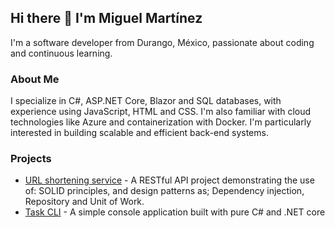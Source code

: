 ## Hi there 👋 I'm Miguel Martínez 

I'm a software developer from Durango, México, passionate about coding and continuous learning.

### About Me

I specialize in C#, ASP.NET Core, Blazor and SQL databases, with experience using JavaScript, HTML and CSS. I'm also familiar with cloud technologies like Azure and containerization with Docker. I'm particularly interested in building scalable and efficient back-end systems. 

### Projects

* [URL shortening service](https://github.com/migmaram/URLShorteningService.git) - A RESTful API project demonstrating the use of: SOLID principles, and design patterns as; Dependency injection, Repository and Unit of Work.
* [Task CLI](https://github.com/migmaram/cli-task-tracker) - A simple console application built with pure C# and .NET core
